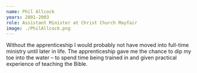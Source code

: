 ```yaml
---
name: Phil Allcock
years: 2001-2003
role: Assistant Minister at Christ Church Mayfair
image: ./PhilAllcock.png
---
```

Without the apprenticeship I would probably not have moved into full-time ministry until later in life. The apprenticeship gave me the chance to dip my toe into the water – to spend time being trained in and given practical experience of teaching the Bible.